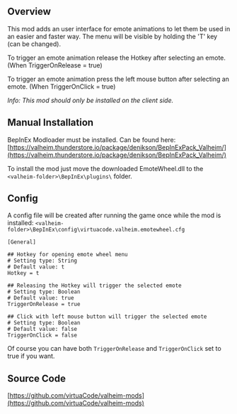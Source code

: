 ## Overview

This mod adds an user interface for emote animations to let them be used in an easier and faster way. The menu will be visible by holding the 'T' key (can be changed).

To trigger an emote animation release the Hotkey after selecting an emote. (When TriggerOnRelease = true)

To trigger an emote animation press the left mouse button after selecting an emote. (When TriggerOnClick = true)

*Info: This mod should only be installed on the client side.*


## Manual Installation

BepInEx Modloader must be installed. Can be found here:
[https://valheim.thunderstore.io/package/denikson/BepInExPack_Valheim/](https://valheim.thunderstore.io/package/denikson/BepInExPack_Valheim/)

To install the mod just move the downloaded EmoteWheel.dll to the `<valheim-folder>\BepInEx\plugins\` folder.


## Config

A config file will be created after running the game once while the mod is installed:
`<valheim-folder>\BepInEx\config\virtuacode.valheim.emotewheel.cfg`

    [General]

    ## Hotkey for opening emote wheel menu
    # Setting type: String
    # Default value: t
    Hotkey = t

    ## Releasing the Hotkey will trigger the selected emote
    # Setting type: Boolean
    # Default value: true
    TriggerOnRelease = true

    ## Click with left mouse button will trigger the selected emote
    # Setting type: Boolean
    # Default value: false
    TriggerOnClick = false

Of course you can have both `TriggerOnRelease` and `TriggerOnClick` set to true if you want.


## Source Code

[https://github.com/virtuaCode/valheim-mods](https://github.com/virtuaCode/valheim-mods)
